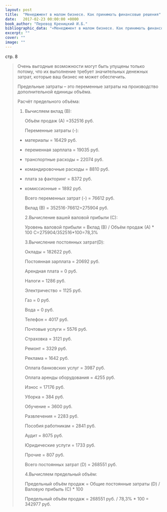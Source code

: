 ```yaml
---
layout: post
title:  "Менеджмент в малом бизнесе. Как принимать финансовые решения"
date:   2017-02-23 00:00:00 +0000
book_author: "Перевод Креницкий И.Б."
bibliographic_data: "«Менеджмент в малом бизнесе. Как принимать финансовые решения». /Перевод Креницкий И.Б. - М: «The Small Business Programme Ltd», Ассоциации «Форум-90», ИКК «ДеКА», Ноу-Хау Центр"
excerpt: ""
cover: ""
image: ""
---
```


стр. 8

> Очень выгодные возможности могут быть упущены только потому, что их выполнение требует значительных денежных затрат, которые ваш бизнес не может обеспечить.
>
> Предельные затраты – это переменные затраты на производство дополнительной единицы объёма.
>
> Расчёт предельного объёма:
>
> 1. Вычисляем вклад (В):
>
>    Объём продаж (А) =352516 руб.
>
>    Переменные затраты (-):
>
> - материалы = 16429 руб.
>
> - переменная зарплата = 19035 руб.
>
> - транспортные расходы = 22074 руб.
>
> - командировочные расходы = 8810 руб.
>
> - плата за факторинг = 8372 руб.
>
> - комиссионные = 1892 руб.
>
>   Всего переменных затрат (-) = 76612 руб.
>
>   Вклад (В) = 352516-76612=275904 руб.
>
>   2.Вычисление вашей валовой прибыли (С):
>
>   Уровень валовой прибыли = Вклад (В) / Объём продаж (А) * 100
>   С=275904/352516*100=78,3%
>
>   3.Вычисление постоянных затрат(D):
>
>   Оклады = 182622 руб.
>
>   Постоянная зарплата = 20692 руб.
>
>   Арендная плата = 0 руб.
>
>   Налоги = 1286 руб.
>
>   Электричество = 1125 руб.
>
>   Газ = 0 руб.
>
>   Вода = 0 руб.
>
>   Телефон = 4017 руб.
>
>   Почтовые услуги = 5576 руб.
>
>   Страховка = 3121 руб.
>
>   Ремонт = 3329 руб.
>
>   Реклама = 1642 руб.
>
>   Оплата банковских услуг = 3987 руб.
>
>   Оплата аренды оборудования = 4255 руб.
>
>   Износ = 17176 руб.
>
>   Уборка = 384 руб.
>
>   Обучение = 3600 руб.
>
>   Развлечения = 2283 руб.
>
>   Пособия работникам = 2841 руб.
>
>   Аудит = 8075 руб.
>
>   Юридические услуги = 1733 руб.
>
>   Прочие = 807 руб.
>
>   Всего постоянных затрат (D) = 268551 руб.
>
>   4.Вычисляем предельный объём:
>
>   Предельный объём продаж = Общие постоянные затраты (D) / Валовую прибыль (С) * 100
>
>   Предельный объём продаж = 268551 руб. / 78,3% * 100 = 342977 руб.

